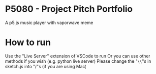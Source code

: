 # P5080 - Project Pitch Portfolio
A p5.js music player with vaporwave meme

# How to run
Use the "Live Server" extension of VSCode to run
Or you can use other methods if you wish (e.g. python live server)
Please change the "`\\`"s in sketch.js into "/"s (if you are using Mac)
